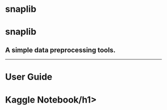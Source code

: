 # snaplib
<h1>snaplib</h1>
<h2>A simple data preprocessing tools.</h2>

____________________________________________

# User Guide
<h1>Kaggle Notebook/h1>
<https://www.kaggle.com/code/artyomkolas/data-preprocessing-lib?scriptVersionId=116077080>
